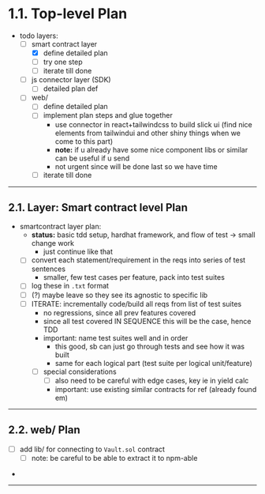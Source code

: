 # 1.1. Top-level Plan

- todo layers:
    - [ ] smart contract layer
        - [x] define detailed plan
        - [ ] try one step
        - [ ] iterate till done
    - [ ] js connector layer (SDK)
        - [ ] detailed plan def
    - [ ] web/
        - [ ] define detailed plan
        - [ ] implement plan steps and glue together
          - use connector in react+tailwindcss to build slick ui (find nice elements from tailwindui and other shiny things when we come to this part)
          - **note:** if u already have some nice component libs or similar can be useful if u send
          - not urgent since will be done last so we have time
        - [ ] iterate till done

---

## 2.1. Layer: Smart contract level Plan

- smartcontract layer plan:
    - **status:** basic tdd setup, hardhat framework, and flow of test -> small change work
        - just continue like that
    - [ ] convert each statement/requirement in the reqs into series of test sentences
        - smaller, few test cases per feature, pack into test suites
    - [ ] log these in `.txt` format
    - [ ] (?) maybe leave so they see its agnostic to specific lib
    - [ ] ITERATE: incrementally code/build all reqs from list of test suites
        - no regressions, since all prev features covered
        - since all test covered IN SEQUENCE this will be the case, hence TDD
        - important: name test suites well and in order
          - this good, sb can just go through tests and see how it was built
          - same for each logical part (test suite per logical unit/feature)
      - [ ] special considerations
          - [ ] also need to be careful with edge cases, key ie in yield calc
          - important: use existing similar contracts for ref (already found em)

---

## 2.2. web/ Plan

- [ ] add lib/ for connecting to `Vault.sol` contract
    - [ ] note: be careful to be able to extract it to npm-able
- 

---

